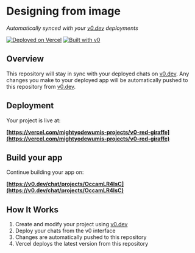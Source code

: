 # Designing from image

*Automatically synced with your [v0.dev](https://v0.dev) deployments*

[![Deployed on Vercel](https://img.shields.io/badge/Deployed%20on-Vercel-black?style=for-the-badge&logo=vercel)](https://vercel.com/mightyodewumis-projects/v0-red-giraffe)
[![Built with v0](https://img.shields.io/badge/Built%20with-v0.dev-black?style=for-the-badge)](https://v0.dev/chat/projects/OccamLR4IsC)

## Overview

This repository will stay in sync with your deployed chats on [v0.dev](https://v0.dev).
Any changes you make to your deployed app will be automatically pushed to this repository from [v0.dev](https://v0.dev).

## Deployment

Your project is live at:

**[https://vercel.com/mightyodewumis-projects/v0-red-giraffe](https://vercel.com/mightyodewumis-projects/v0-red-giraffe)**

## Build your app

Continue building your app on:

**[https://v0.dev/chat/projects/OccamLR4IsC](https://v0.dev/chat/projects/OccamLR4IsC)**

## How It Works

1. Create and modify your project using [v0.dev](https://v0.dev)
2. Deploy your chats from the v0 interface
3. Changes are automatically pushed to this repository
4. Vercel deploys the latest version from this repository